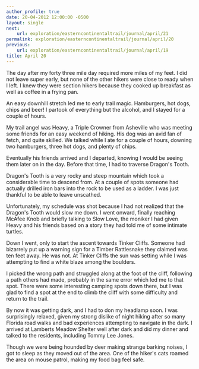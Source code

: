 ```yaml
---
author_profile: true
date: 20-04-2012 12:00:00 -0500
layout: single
next:
    url: exploration/easterncontinentaltrail/journal/april/21
permalink: exploration/easterncontinentaltrail/journal/april/20
previous:
    url: exploration/easterncontinentaltrail/journal/april/19
title: April 20
---
```

The day after my forty three mile day required more miles of my feet. I did not leave super early, but none of the other hikers were close to ready when I left. I knew they were section hikers because they cooked up breakfast as well as coffee in a frying pan.

An easy downhill stretch led me to early trail magic. Hamburgers, hot dogs, chips and beer! I partook of everything but the alcohol, and I stayed for a couple of hours.

My trail angel was Heavy, a Triple Crowner from Asheville who was meeting some friends for an easy weekend of hiking. His dog was an avid fan of fetch, and quite skilled. We talked while I ate for a couple of hours, downing two hamburgers, three hot dogs, and plenty of chips.

Eventually his friends arrived and I departed, knowing I would be seeing them later on in the day. Before that time, I had to traverse Dragon's Tooth.

Dragon's Tooth is a very rocky and steep mountain which took a considerable time to descend from. At a couple of spots someone had actually drilled iron bars into the rock to be used as a ladder. I was just thankful to be able to leave unscathed.

Unfortunately, my schedule was shot because I had not realized that the Dragon's Tooth would slow me down. I went onward, finally reaching McAfee Knob and briefly talking to Slow Love, the moniker I had given Heavy and his friends based on a story they had told me of some intimate turtles.

Down I went, only to start the ascent towards Tinker Cliffs. Someone had bizarrely put up a warning sign for a Timber Rattlesnake they claimed was ten feet away. He was not. At Tinker Cliffs the sun was setting while I was attempting to find a white blaze among the boulders.

I picked the wrong path and struggled along at the foot of the cliff, following a path others had made, probably in the same error which led me to that spot. There were some interesting camping spots down there, but I was glad to find a spot at the end to climb the cliff with some difficulty and return to the trail.

By now it was getting dark, and I had to don my headlamp soon. I was surprisingly relaxed, given my strong dislike of night hiking after so many Florida road walks and bad experiences attempting to navigate in the dark. I arrived at Lamberts Meadow Shelter well after dark and did my dinner and talked to the residents, including Tommy Lee Jones.

Though we were being hounded by deer making strange barking noises, I got to sleep as they moved out of the area. One of the hiker's cats roamed the area on mouse patrol, making my food bag feel safe.
